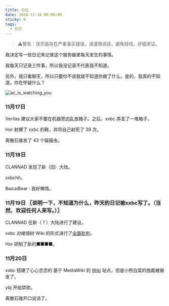 ```yaml
---
title: 日记
date: 2024-11-18 00:00:00
sticky: 0
tags:
  - 日记
---
```


> ⚠️警告：该页面存在严重事实错误，请谨慎阅读，避免轻信，仔细求证。

我决定写一些日记来记录这个服务器里每天发生的事情。

我每天只记录三件事，所以我没记录不代表我不知道。

另外，我只看聊天，所以只要你不说我就不知道你做了什么。是的，我真的不知道。你在怀疑什么？

![ac_is_watching_you](/images/post_img/watching.png)

### 11月17日

Veritas 建议大家不要在机器旁边乱放箱子。之后，xxbc 弄丢了一堆箱子。

Hor 射爆了 xxbc 的鞋，并将自己射死了 39 次。

离散石锥发了 43 个猫猫虫。

### 11月18日

CLANNAD 发现了新（旧）大陆。

xxbchh。

BaicaiBear : 我好懒惰。

### 11月19日  〖说明一下，不知道为什么，昨天的日记被xxbc写了。（当然，欢迎任何人来写。）〗

CLANNAD 在新（？）大陆进行了建设。

xxbc 对棱镜树 Wiki 的形式进行了[全面批判](/criticism)。

Hor 研制了新的■■■■。

### 11月20日

xxbc 搭建了心心念念的 基于 MediaWiki 的 [Wiki](https://wiki-mirror.bearcabbage.top/index.php?title=%E5%B0%8F%E7%86%8A%E7%99%BD%E8%8F%9C%E7%9A%84%E7%8B%AC%E8%A3%81%E5%A4%A7%E5%AF%84) 站点，但是小熊白菜的独裁被揭发了。

ybj 开始禁欲。

离散石锥开口说话了。

